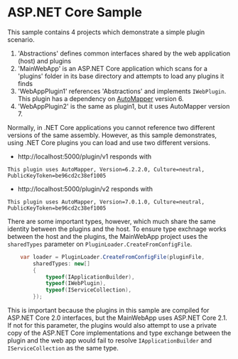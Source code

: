 ASP.NET Core Sample
===================

This sample contains 4 projects which demonstrate a simple plugin scenario.

1. 'Abstractions' defines common interfaces shared by the web application (host) and plugins
2. 'MainWebApp' is an ASP.NET Core application which scans for a 'plugins' folder in its base directory and attempts to load any plugins it finds
3. 'WebAppPlugin1' references 'Abstractions' and implements `IWebPlugin`. This plugin has a dependency on [AutoMapper](https://www.nuget.org/packages/AutoMapper/) version 6.
4. 'WebAppPlugin2' is the same as plugin1, but it uses AutoMapper version 7.

Normally, in .NET Core applications you cannot reference two different versions of the same assembly.
However, as this sample demonstrates, using .NET Core plugins you can load and use two different versions.

* http://localhost:5000/plugin/v1 responds with
```
This plugin uses AutoMapper, Version=6.2.2.0, Culture=neutral, PublicKeyToken=be96cd2c38ef1005
```

* http://localhost:5000/plugin/v2 responds with
```
This plugin uses AutoMapper, Version=7.0.1.0, Culture=neutral, PublicKeyToken=be96cd2c38ef1005
```

There are some important types, however, which much share the same identity between the plugins and the host.
To ensure type exchnage works between the host and the plugins, the MainWebApp project uses the `sharedTypes`
parameter on `PluginLoader.CreateFromConfigFile`.

```csharp
    var loader = PluginLoader.CreateFromConfigFile(pluginFile,
        sharedTypes: new[]
        {
            typeof(IApplicationBuilder),
            typeof(IWebPlugin),
            typeof(IServiceCollection),
        });
```

This is important because the plugins in this sample are compiled for ASP.NET Core 2.0 interfaces,
but the MainWebApp uses ASP.NET Core 2.1. If not for this parameter, the plugins would also attempt to use
a private copy of the ASP.NET Core implementations and type exchange between the plugin and the web app
would fail to resolve `IApplicationBuilder` and `IServiceCollection` as the same type.
